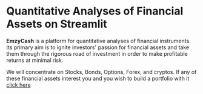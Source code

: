 # Quantitative Analyses of Financial Assets on Streamlit
**EmzyCash** is a platform for quantitative analyses of financial instruments.
Its primary aim is to ignite investors' passion for financial assets and take them through the rigorous road of investment
in order to make profitable returns at minimal risk.
 
We will concentrate on Stocks, Bonds, Options, Forex, and cryptos. 
If any of these financial assets interest you and you wish to build a portfolio with it 
[click here](https://emzycash-investment.streamlitapp.com "EmzyCash")
